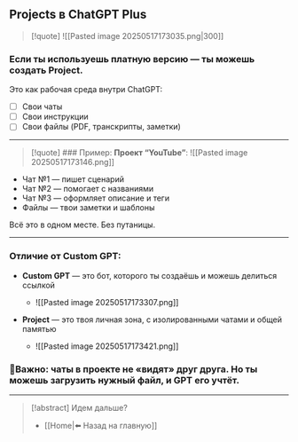## Projects в ChatGPT Plus

>[!quote] ![[Pasted image 20250517173035.png|300]]

### Если ты используешь платную версию — ты можешь создать **Project**.

Это как рабочая среда внутри ChatGPT:

- [ ] Свои чаты
- [ ] Свои инструкции
- [ ] Свои файлы (PDF, транскрипты, заметки)

---
>[!quote] ### Пример: **Проект “YouTube”**:
>![[Pasted image 20250517173146.png]]

- Чат №1 — пишет сценарий
- Чат №2 — помогает с названиями
- Чат №3 — оформляет описание и теги
- Файлы — твои заметки и шаблоны

Всё это в одном месте. Без путаницы.

---
### Отличие от Custom GPT:

- **Custom GPT** — это бот, которого ты создаёшь и можешь делиться ссылкой
	- ![[Pasted image 20250517173307.png]]

- **Project** — это твоя личная зона, с изолированными чатами и общей памятью
	- ![[Pasted image 20250517173421.png]]

### 🔴Важно: чаты в проекте не «видят» друг друга. Но ты можешь загрузить нужный файл, и GPT его учтёт.

---
> [!abstract] Идем дальше?
> - [[Home|⬅️ Назад на главную]]